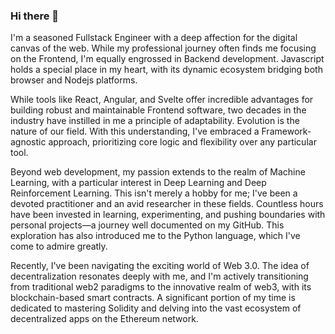 ### Hi there 👋

I'm a seasoned Fullstack Engineer with a deep affection for the digital canvas of the web. While my professional journey often finds me focusing on the Frontend, I'm equally engrossed in Backend development. Javascript holds a special place in my heart, with its dynamic ecosystem bridging both browser and Nodejs platforms.

While tools like React, Angular, and Svelte offer incredible advantages for building robust and maintainable Frontend software, two decades in the industry have instilled in me a principle of adaptability. Evolution is the nature of our field. With this understanding, I've embraced a Framework-agnostic approach, prioritizing core logic and flexibility over any particular tool.

Beyond web development, my passion extends to the realm of Machine Learning, with a particular interest in Deep Learning and Deep Reinforcement Learning. This isn't merely a hobby for me; I've been a devoted practitioner and an avid researcher in these fields. Countless hours have been invested in learning, experimenting, and pushing boundaries with personal projects—a journey well documented on my GitHub. This exploration has also introduced me to the Python language, which I've come to admire greatly.

Recently, I've been navigating the exciting world of Web 3.0. The idea of decentralization resonates deeply with me, and I'm actively transitioning from traditional web2 paradigms to the innovative realm of web3, with its blockchain-based smart contracts. A significant portion of my time is dedicated to mastering Solidity and delving into the vast ecosystem of decentralized apps on the Ethereum network.
